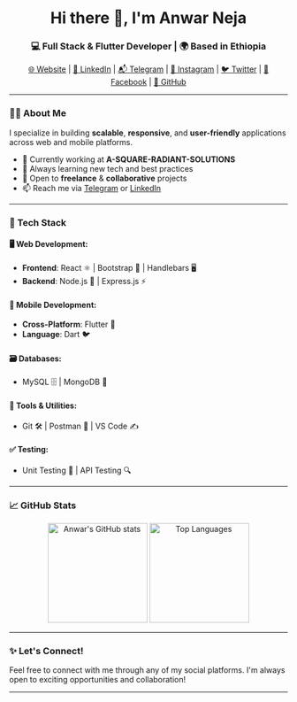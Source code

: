 <h1 align="center">Hi there 🤚, I'm Anwar Neja</h1>
<h3 align="center">💻 Full Stack & Flutter Developer | 🌍 Based in Ethiopia</h3>

<p align="center">
  <a href="https://www.anwarneja.com/" target="_blank">🌐 Website</a> |
  <a href="https://linkedin.com/in/anwar-neja-6a74082bb" target="_blank">💼 LinkedIn</a> |
  <a href="https://t.me/know82" target="_blank">📬 Telegram</a> |
  <a href="https://instagram.com/neja.anwar" target="_blank">📸 Instagram</a> |
  <a href="https://twitter.com/anwar-neja94033" target="_blank">🐦 Twitter</a> |
  <a href="https://facebook.com/anwar.neja.520" target="_blank">📘 Facebook</a> |
  <a href="https://github.com/anwarneja" target="_blank">🐙 GitHub</a>
</p>

---

### 👨‍💻 About Me
I specialize in building **scalable**, **responsive**, and **user-friendly** applications across web and mobile platforms.

- 🔭 Currently working at **A-SQUARE-RADIANT-SOLUTIONS**
- 🌱 Always learning new tech and best practices
- 🤝 Open to **freelance** & **collaborative** projects
- 📫 Reach me via [Telegram](https://t.me/know82) or [LinkedIn](https://linkedin.com/in/anwar-neja-6a74082bb)

---

### 🚀 Tech Stack

#### 🖥️ Web Development:
- **Frontend**: React ⚛️ | Bootstrap 🎨 | Handlebars 🖥️  
- **Backend**: Node.js 🚀 | Express.js ⚡  

#### 📱 Mobile Development:
- **Cross-Platform**: Flutter 💙  
- **Language**: Dart 🐦  

#### 🗃️ Databases:
- MySQL 🗄️ | MongoDB 🍃  

#### 🧰 Tools & Utilities:
- Git 🛠️ | Postman 📡 | VS Code ✍️  

#### ✅ Testing:
- Unit Testing 🧪 | API Testing 🔍

---

### 📈 GitHub Stats
<p align="center">
  <img src="https://github-readme-stats.vercel.app/api?username=anwarneja&show_icons=true&theme=github_dark&hide_title=true" alt="Anwar's GitHub stats" height="180"/>
  <img src="https://github-readme-stats.vercel.app/api/top-langs/?username=anwarneja&layout=compact&theme=github_dark" alt="Top Languages" height="180"/>
</p>

---

### ✨ Let's Connect!
Feel free to connect with me through any of my social platforms. I'm always open to exciting opportunities and collaboration!

---
